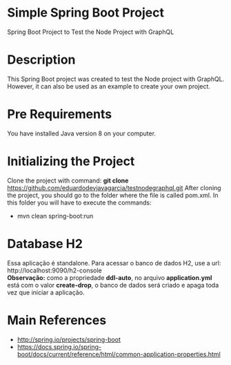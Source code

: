 # Simple Spring Boot Project
Spring Boot Project to Test the Node Project with GraphQL

# Description
This Spring Boot project was created to test the Node project with GraphQL. However, it can also be used as an example to create your own project.

# Pre Requirements
You have installed Java version 8 on your computer.

# Initializing the Project
Clone the project with command: **git clone** https://github.com/eduardodevjavagarcia/testnodegraphql.git After cloning the project, you should go to the folder where the file is called pom.xml. In this folder you will have to execute the commands:
- mvn clean spring-boot:run

# Database H2
Essa aplicação é standalone. Para acessar o banco de dados H2, use a url: http://localhost:9090/h2-console<br />
**Observação:** como a propriedade **ddl-auto**, no arquivo **application.yml** está com o valor **create-drop**, o banco de dados será criado e apaga toda vez que iniciar a aplicação.

# Main References
- http://spring.io/projects/spring-boot
- https://docs.spring.io/spring-boot/docs/current/reference/html/common-application-properties.html
